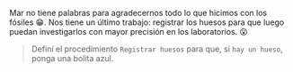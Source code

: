 <gs-attire attire-url="https://raw.githubusercontent.com/MumukiProject/mumuki-guia-gobstones-sierra-de-las-quijadas/master/assets/attires/config_1582136595951.json"></gs-attire>

Mar no tiene palabras para agradecernos todo lo que hicimos con los fósiles :grin:. Nos tiene un último trabajo: registrar los huesos para que luego puedan investigarlos con mayor precisión en los laboratorios. :open_mouth:

> Definí el procedimiento `Registrar huesos` para que, si `hay un hueso`, ponga una bolita azul.